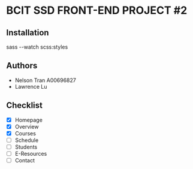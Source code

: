 # BCIT SSD FRONT-END PROJECT #2

## Installation

sass --watch scss:styles

## Authors
- Nelson Tran A00696827
- Lawrence Lu

## Checklist
- [x] Homepage
- [x] Overview
- [x] Courses
- [ ] Schedule
- [ ] Students
- [ ] E-Resources
- [ ] Contact